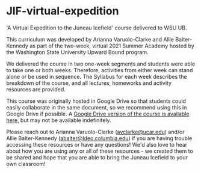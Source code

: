 # JIF-virtual-expedition
'A Virtual Expedition to the Juneau Icefield' course delivered to WSU UB.

This curriculum was developed by Arianna Varuolo-Clarke and Allie Balter-Kennedy as part of the two-week, virtual 2021 Summer Academy hosted by the Washington State University Upward Bound program. 

We delivered the course in two one-week segments and students were able to take one or both weeks. Therefore, activities from either week can stand alone or be used in sequence. The Syllabus for each week describes the breakdown of the course, and all lectures, homeworks and activity resources are provided. 

This course was originally hosted in Google Drive so that students could easily collaborate in the same document, so we recommend using this in Google Drive if possible. A [Google Drive version of the course is available here]([url](https://drive.google.com/drive/folders/1QY8tYyHddSGzoEAyU5GwcshcwYHZTMGw?usp=sharing)), but may not be available indefinitely. 

Please reach out to Arianna Varuolo-Clarke (avclarke@ucar.edu) and/or Allie Balter-Kennedy (abalter@ldeo.columbia.edu) if you are having trouble accessing these resources or have any questions! We'd also love to hear about how you are using any or all of these resources - we created them to be shared and hope that you are able to bring the Juneau Icefield to your own classroom! 

